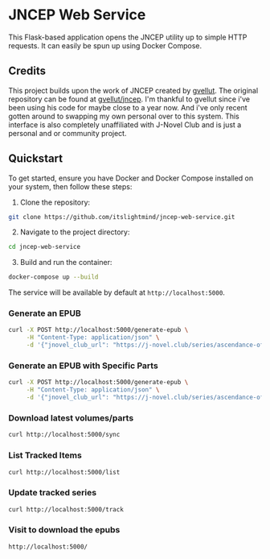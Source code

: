 # JNCEP Web Service

This Flask-based application opens the JNCEP utility up to simple HTTP requests. It can easily be spun up using Docker Compose.

## Credits

This project builds upon the work of JNCEP created by [gvellut](https://github.com/gvellut). The original repository can be found at [gvellut/jncep](https://github.com/gvellut/jncep). I'm thankful to gvellut since i've been using his code for maybe close to a year now. And i've only recent gotten around to swapping my own personal over to this system. This interface is also completely unaffiliated with J-Novel Club and is just a personal and or community project.


## Quickstart

To get started, ensure you have Docker and Docker Compose installed on your system, then follow these steps:

1. Clone the repository:

```bash
git clone https://github.com/itslightmind/jncep-web-service.git
```

2. Navigate to the project directory:

```bash
cd jncep-web-service
```

3. Build and run the container:

```bash
docker-compose up --build
```

The service will be available by default at `http://localhost:5000`.

### Generate an EPUB

```bash
curl -X POST http://localhost:5000/generate-epub \
     -H "Content-Type: application/json" \
     -d '{"jnovel_club_url": "https://j-novel.club/series/ascendance-of-a-bookworm#volume-1"}'
```

### Generate an EPUB with Specific Parts

```bash
curl -X POST http://localhost:5000/generate-epub \
     -H "Content-Type: application/json" \
     -d '{"jnovel_club_url": "https://j-novel.club/series/ascendance-of-a-bookworm#volume-1", "parts": "1-3"}'
```

### Download latest volumes/parts

```bash
curl http://localhost:5000/sync
```

### List Tracked Items

```bash
curl http://localhost:5000/list
```

### Update tracked series

```bash
curl http://localhost:5000/track
```

### Visit to download the epubs

```bash
http://localhost:5000/
```
